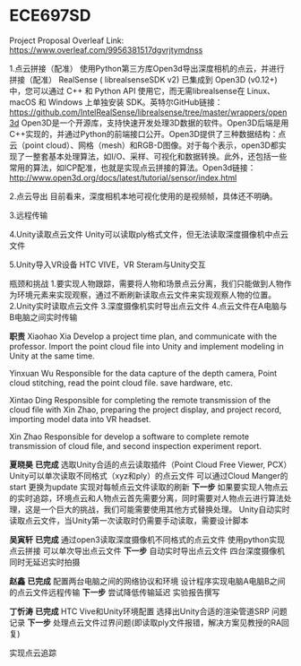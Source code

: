 # ECE697SD

Project Proposal Overleaf Link: https://www.overleaf.com/9956381517dgvrjtymdnss

1.点云拼接（配准）
  使用Python第三方库Open3d导出深度相机的点云，并进行拼接（配准）
  RealSense ( librealsenseSDK v2) 已集成到 Open3D (v0.12+) 中，您可以通过 C++ 和 Python API 使用它，而无需librealsense在 Linux、macOS 和 Windows 上单独安装 SDK。英特尔GitHub链接：https://github.com/IntelRealSense/librealsense/tree/master/wrappers/open3d
  Open3D是一个开源库，支持快速开发处理3D数据的软件。Open3D后端是用C++实现的，并通过Python的前端接口公开。Open3D提供了三种数据结构：点云（point cloud）、网格（mesh）和RGB-D图像。对于每个表示，open3D都实现了一整套基本处理算法，如I/O、采样、可视化和数据转换。此外，还包括一些常用的算法，如ICP配准，也就是实现点云拼接的算法。Open3d链接：http://www.open3d.org/docs/latest/tutorial/sensor/index.html

2.点云导出
  目前看来，深度相机本地可视化使用的是视频帧，具体还不明确。

3.远程传输

4.Unity读取点云文件
  Unity可以读取ply格式文件，但无法读取深度摄像机中点云文件

5.Unity导入VR设备
  HTC VIVE，VR Steram与Unity交互

瓶颈和挑战
  1.要实现人物跟踪，需要将人物和场景点云分离，我们只能做到人物作为环境元素来实现观察，通过不断刷新读取点云文件来实现观察人物的位置。
  2.Unity实时读取点云文件
  3.深度摄像机实时导出点云文件
  4.点云文件在A电脑与B电脑之间实时传输
  
 **职责**
Xiaohao Xia
Develop a project time plan, and communicate with the professor. Import the point cloud file into Unity and implement modeling in Unity at the same time.

Yinxuan Wu
Responsible for the data capture of the depth camera, Point cloud stitching, read the point cloud file. save hardware, etc.

Xintao Ding
Responsible for completing the remote transmission of the cloud file with Xin Zhao, preparing the project display, and project record, importing model data into VR headset.

Xin Zhao
Responsible for develop a software to complete remote transmission of cloud file, and second inspection experiment report.

**夏晓昊**
**已完成**
选取Unity合适的点云读取插件（Point Cloud Free Viewer, PCX）
Unity可以单次读取不同格式（xyz和ply）的点云文件
可以通过Cloud Manger的start 更换为update 实现对每帧点云文件读取的刷新
**下一步**
如果要实现人物点云的实时追踪，环境点云和人物点云首先需要分离，同时需要对人物点云进行算法处理，这是一个巨大的挑战，我们可能需要使用其他方式替换处理。
Unity自动实时读取点云文件，当Unity第一次读取时仍需要手动读取，需要设计脚本

**吴寅轩**
**已完成**
通过open3读取深度摄像机不同格式的点云文件
使用python实现点云拼接
可以单次导出点云文件
**下一步**
自动实时导出点云文件
四台深度摄像机同时无延迟实时拍摄

**赵鑫**
**已完成**
配置两台电脑之间的网络协议和环境
设计程序实现电脑A电脑B之间的点云文件远程传输
**下一步**
尝试降低传输延迟
实验报告撰写

**丁忻涛**
**已完成**
HTC Vive和Unity环境配置
选择出Unity合适的渲染管道SRP
问题记录
**下一步**
处理点云文件过界问题(即读取ply文件报错，解决方案见教授的RA回复)

实现点云追踪

